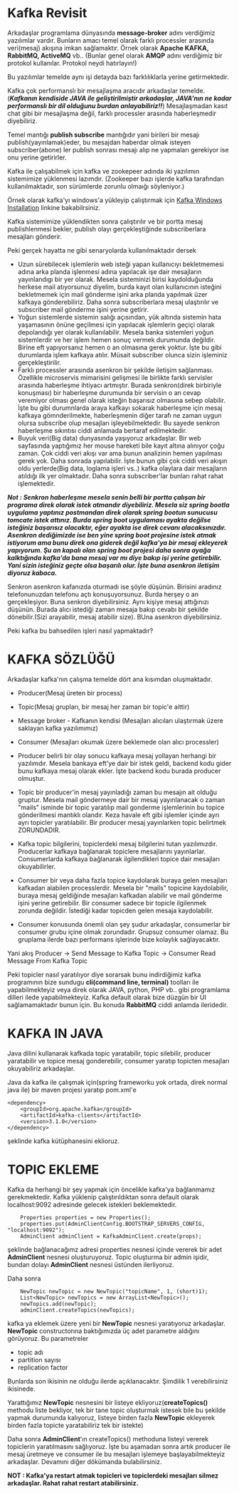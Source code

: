 # Kafka Revisit

Arkadaşlar programlama dünyasında **message-broker** adını verdiğimiz yazılımlar vardır. Bunların amacı temel olarak farklı processler arasında veri(mesaj) akışına imkan sağlamaktır. Örnek olarak **Apache KAFKA, RabbitMQ, ActiveMQ** vb.. (Bunlar genel olarak **AMQP** adını verdiğimiz bir protokol kullanılar. Protokol neydi hatırlayın!)

Bu yazılımlar temelde aynı işi detayda bazı farklılıklarla yerine getirmektedir. 

Kafka çok performanslı bir mesajlaşma aracıdır arkadaşlar temelde.(***Kafkanın kendiside JAVA ile geliştirilmiştir arkadaşlar, JAVA'nın ne kadar performanslı bir dil olduğunu burdan anlayabiliriz!!***) Mesajlaşmadan kasıt chat gibi bir mesajlaşma değil, farklı processler arasında haberleşmedir diyebiliriz. 

Temel mantığı **publish subscribe** mantığıdır yani birileri bir mesajı publish(yayınlamak)eder, bu mesajdan haberdar olmak isteyen subscriber(abone) ler publish sonrası mesajı alıp ne yapmaları gerekiyor ise onu yerine getirirler.

Kafka ile çalışabilmek için kafka ve zookepeer adında iki yazılımın sistemimize yüklenmesi lazımdır. (Zookeeper bazı işlerde kafka tarafından kullanılmaktadır, son sürümlerde zorunlu olmaığı söyleniyor.)

Örnek olarak kafka'yı windows'a yükleyip çalıştırmak için [Kafka Windows Installation](https://www.geeksforgeeks.org/how-to-install-and-run-apache-kafka-on-windows/) linkine bakabilrsiniz.

Kafka sistemimize yüklendikten sonra çalıştırılır ve bir portta mesaj publishlenmesi bekler, publish olayı gerçekleştiğinde subscriberlara mesajları gönderir.

Peki gerçek hayatta ne gibi senaryolarda kullanılmaktadır dersek

* Uzun sürebilecek işlemlerin web isteği yapan kullanıcıyı bekletmemesi adına arka planda işlenmesi adına yapılacak işe dair mesajların yayınlandıgı bir yer olarak. Mesela sisteminizi birisi kaydolduğunda herkese mail atıyorsunuz diyelim, burda kayıt olan kullanıcının isteğini bekletmemek için mail gönderme işini arka planda yapılmak üzer kafkaya gönderebiliriz. Daha sonra subscriberlara mesaj ulaştırılır ve subscriber mail gönderme işini yerine getirir.
* Yoğun sistemlerde sistemin salığı açısından, yük altında sistemin hata yaşamasının önüne geçilmesi için yapılacak işlemlerin geçiçi olarak depolandığı yer olarak kullanılabilir. Mesela banka sistemleri yoğun sistemlerdir ve her işlem hemen sonuç vermek durumunda değildir. Birine eft yapıyorsanız hemen o an olmasına gerek yoktur. İşte bu gibi durumlarda işlem kafkaya atılır. Müsait subscriber olunca sizin işleminiz gerçekleştirilir. 
* Farklı processler arasında asenkron bir şekilde iletişim sağlanması. Özellikle microservis mimarisini gelişmesi ile birlikte farklı servisler arasında haberleşme ihtiyacı artmıştır. Burada senkron(direk birbiriyle konuşması) bir haberleşme durumunda bir servisin o an cevap veremiyor olması genel olarak isteğin başarısız olmasına sebep olabilir. İşte bu gibi durumnlarda araya kafkayı sokarak haberleşme için mesaj kafkaya gömnderilmekte, haberleşmenin diğer tarafı ne zaman uygun olursa subscribe olup mesajları işleyebilmektedir. Bu sayede senkron haberleşme sıkıntısı ciddi anlamada bertaraf edilmektedir.
* Buyuk veri(Big data) dunyasında yaşıyoruz arkadaşlar. Bir web sayfasında yaptığımız her mouse hareketi bile kayıt altına alınıyor çoğu zaman. Çok ciddi veri akışı var ama bunun analizinin hemen yapılması gerek yok. Daha sonrada yapılabilir. İşte bunun gibi çok ciddi veri akışın oldu yerlerde(Big data, loglama işleri vs..) kafka olaylara dair mesajların atıldığı ilk yer olmaktadır. Daha sonra subscriber'lar bunları rahat rahat işlemektedir.

***Not : Senkron haberleşme mesela senin belli bir portta çalışan bir programa direk olarak istek atmandır diyebiliriz. Mesela siz spring bootla uygulama yaptınız postmandan direk olarak spring bootun sunucusu tomcate istek attınız. Burda spring boot uygulaması ayakta değilse isteğiniz başarısız olacaktır, eğer ayakta ise direk cevanı alacaksınızdır. Asenkron dediğimizde ise ben yine spring boot projesine istek atmak istiyorum ama bunu direk ona giderek değil kafka'ya bir mesaj ekleyerek yapıyorum. Şu an kapalı olan spring boot projesi daha sonra ayağa kalktığında kafka'da bana mesaj var mı diye bakıp işi yerine getirebilir. Yani sizin isteğiniz geçte olsa başarılı olur. İşte buna asenkron iletişim diyoruz kabaca.***

Senkron asenkron kafanızda oturmadı ise şöyle düşünün. Birisini aradınız telefonunuzdan telefonu açtı konuşuyorsunuz. Burda herşey o an gerçekleşiyor. Buna senkron diyebilirsiniz. Aynı kişiye mesaj attığınızı düşünün. Burada alıcı istediği zaman mesaja bakıp cevabı bir şekilde dönebilir.(Sizi arayabilir, mesaj atabilir size). BUna asenkron diyebilirsiniz.


Peki kafka bu bahsedilen işleri nasıl yapmaktadır?

# KAFKA SÖZLÜĞÜ

Arkadaşlar kafka'nın çalışma temelde dört ana kısımdan oluşmaktadır.
* Producer(Mesaj üreten bir process)
* Topic(Mesaj grupları, bir mesaj her zaman bir topic'e aittir)
* Message broker - Kafkanın kendisi (Mesajları alıcıları ulaştırmak üzere saklayan kafka yazılımımız)
* Consumer (Mesajları okumak üzere beklemede olan alıcı processler)

* Producer belirli bir olay sonucu kafkaya mesaj yollayan herhangi bir yazılımdır. Mesela bankaya eft'ye dair bir istek geldi, backend kodu gider bunu kafkaya mesaj olarak ekler. İşte backend kodu burada producer olmuştur.
* Topic bir producer'in mesaj yayınladığı zaman bu mesajın ait olduğu gruptur. Mesela mail göndermeye dair bir mesaj yayınlanacak o zaman "mails" isminde bir topic yaratılıp mail gonderme işlemlerinin bu topice gönderilmesi mantıklı olandır. Keza havale eft gibi işlemler içinde ayrı ayrı topicler yaratılabilir. Bir producer mesaj yayınlarken topic belirtmek ZORUNDADIR.
* Kafka topic bilgilerini, topiclerdeki mesaj bilgilerini tutan yazılımızdır. Producerlar kafkaya bağlanarak topiclere mesajlarını yayınlarlar. Consumerlarda kafkaya bağlanarak ilgilendikleri topice dair mesajları okuyabilirler.
* Consumer bir veya daha fazla topice kaydolarak buraya gelen mesajları kafkadan alabilen processlerdir. Mesela bir "mails" topicine kaydolabilir, buraya mesaj geldiğinde mesajları kafkadan alabilir ve mail gönderme işini yerine getirebilir. Bir consumer sadece bir topicle ilgilenmek zorunda değildir. İstediği kadar topicden gelen mesaja kaydolabilir.
* Consumer konusunda önemli olan şey şudur arkadaşlar, consumerlar bir consumer grubu içine olmak zorundadır. Grupsuz consumer olamaz. Bu gruplama ilerde bazı performans işlerinde bize kolaylık sağlayacaktır.

Yani akış
Producer -> Send Message to Kafka Topic -> Consumer Read Message From Kafka Topic

Peki topicler nasıl yaratılıyor diye sorarsak bunu indirdiğimiz kafka programının bize sundugu **cli(command line, terminal)** toolları ile yapabilmekteyiz veya direk olarak JAVA, python, PHP vb.. gibi programlama dilleri ilede yapabilmekteyiz. Kafka default olarak bize düzgün bir UI sağlamamaktadır bunun için. Bu konuda **RabbitMQ** ciddi anlamda ileridedir. 

# KAFKA IN JAVA

Java dilini kullanarak kafkada topic yaratabilir, topic silebilir, producer yaratabilir ve topice mesaj gonderebilir, consumer yaratıp topicten mesajları okuyabiliriz arkadaşlar.

Java da kafka ile çalışmak için(spring frameworku yok ortada, direk normal java ile) bir maven projesi yaratıp pom.xml'e

    <dependency>
        <groupId>org.apache.kafka</groupId>
        <artifactId>kafka-clients</artifactId>
        <version>3.1.0</version>
    </dependency>

şeklinde kafka kütüphanesini eklioruz.

# TOPIC EKLEME

Kafka da herhangi bir şey yapmak için öncelikle kafka'ya bağlanmamız gerekmektedir. Kafka yüklenip çalıştırıldıktan sonra default olarak localhost:9092 adresinde gelecek istekleri beklemektedir.
```
    Properties properties = new Properties();
	properties.put(AdminClientConfig.BOOTSTRAP_SERVERS_CONFIG, "localhost:9092");
    AdminClient adminClient = KafkaAdminClient.create(props);
```    
    
şeklinde bağlanacağımz adresi properties nesnesi içinde vererek bir adet **AdminClient** nesnesi oluşturuyoruz. Topic oluşturma bir admin işidir, bundan dolayı **AdminClient** nesnesi üstünden ilerliyoruz.

Daha sonra

```
    NewTopic newTopic = new NewTopic("topicName", 1, (short)1);
    List<NewTopic> newTopics = new ArrayList<NewTopic>();
    newTopics.add(newTopic);
    adminClient.createTopics(newTopics);
```    

kafka ya eklemek üzere yeni bir **NewTopic** nesnesi yaratıyoruz arkadaşlar. **NewTopic** constructorına baktığımızda üç adet parametre aldığını görüyoruz. Bu parametreler

* topic adı
* partition sayısı
* replication factor

Bunlarda son ikisinin ne olduğu ilerde açıklanacaktır. Şimdilik 1 verebilirsiniz ikisinede.

Yarattığımız **NewTopic** nesnesini bir listeye ekliyoruz(**createTopics()** methodu liste bekliyor, tek bir tane topic oluşturmak istesek bile bu şekilde yapmak durumunda kalıyoruz, listeye birden fazla **NewTopic** ekleyerek birden fazla topicte yaratabiliriz tek bir istekte)

Daha sonra **AdminClient**'ın createTopics() methoduna listeyi vererek topiclerin yaratılmasını sağlıyoruz.
İşte bu aşamadan sonra artık producer ile mesaj üretmeye ve consumer ile bu mesajları işlemeye başlayabilmekteyiz arkadaşlar. Devamını diğer dökümanda bulabilirsiniz.

**NOT : Kafka'ya restart atmak topicleri ve topiclerdeki mesajları silmez arkadaşlar. Rahat rahat restart atabilirsiniz.**


    








